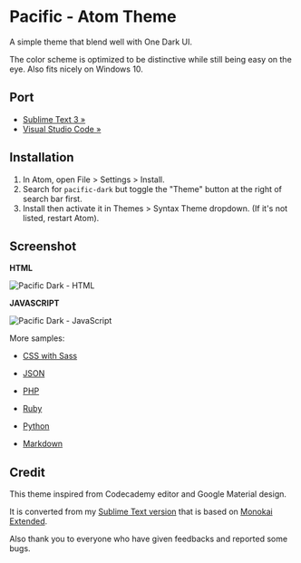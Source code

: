 # Pacific - Atom Theme

A simple theme that blend well with One Dark UI.

The color scheme is optimized to be distinctive while still being easy on the eye. Also fits nicely on Windows 10.

## Port

- [Sublime Text 3 »](https://github.com/hrsetyono/theme_pacific)
- [Visual Studio Code »](https://github.com/hrsetyono/pacific-vscode)

Installation
------------------

1. In Atom, open File > Settings > Install.
1. Search for `pacific-dark` but toggle the "Theme" button at the right of search bar first.
1. Install then activate it in Themes > Syntax Theme dropdown. (If it's not listed, restart Atom).

Screenshot
------------------

**HTML**

![Pacific Dark - HTML](https://raw.github.com/hrsetyono/cdn/master/pacific-atom/html.jpg)

**JAVASCRIPT**

![Pacific Dark - JavaScript](https://raw.github.com/hrsetyono/cdn/master/pacific-atom/javascript.jpg)

More samples:

- [CSS with Sass](https://raw.github.com/hrsetyono/cdn/master/pacific-atom/css.jpg)

- [JSON](https://raw.github.com/hrsetyono/cdn/master/pacific-atom/json.jpg)

- [PHP](https://raw.github.com/hrsetyono/cdn/master/pacific-atom/php.jpg)

- [Ruby](https://raw.github.com/hrsetyono/cdn/master/pacific-atom/ruby.jpg)

- [Python](https://raw.github.com/hrsetyono/cdn/master/pacific-atom/python.jpg)

- [Markdown](https://raw.github.com/hrsetyono/cdn/master/pacific-atom/markdown.jpg)

Credit
-------------------

This theme inspired from Codecademy editor and Google Material design.

It is converted from my [Sublime Text version](https://github.com/hrsetyono/theme_pacific) that is based on [Monokai Extended](https://github.com/jonschlinkert/sublime-monokai-extended).

Also thank you to everyone who have given feedbacks and reported some bugs.
